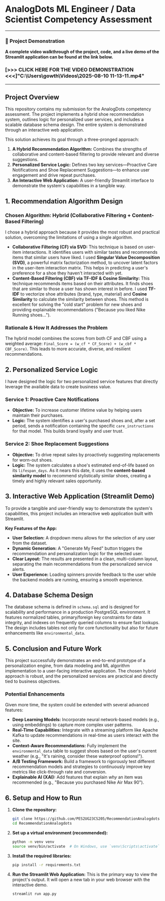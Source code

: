 # AnalogDots ML Engineer / Data Scientist Competency Assessment

---
### 🎥 Project Demonstration
**A complete video walkthrough of the project, code, and a live demo of the Streamlit application can be found at the link below.**

### **[>>> CLICK HERE FOR THE VIDEO DEMONSTRATION <<<]"C:\Users\gowth\Videos\2025-08-10 11-13-11.mp4"**
---

## Project Overview

This repository contains my submission for the AnalogDots competency assessment. The project implements a hybrid shoe recommendation system, outlines logic for personalized user services, and includes a scalable database schema design. The entire system is demonstrated through an interactive web application.

This solution achieves its goal through a three-pronged approach:

1.  **A Hybrid Recommendation Algorithm:** Combines the strengths of collaborative and content-based filtering to provide relevant and diverse suggestions.
2.  **Personalized Service Logic:** Defines two key services—Proactive Care Notifications and Shoe Replacement Suggestions—to enhance user engagement and drive repeat purchases.
3.  **An Interactive Web Application:** A user-friendly Streamlit interface to demonstrate the system's capabilities in a tangible way.

## 1. Recommendation Algorithm Design

### Chosen Algorithm: Hybrid (Collaborative Filtering + Content-Based Filtering)

I chose a hybrid approach because it provides the most robust and practical solution, overcoming the limitations of using a single algorithm.

*   **Collaborative Filtering (CF) via SVD:** This technique is based on user-item interactions. It identifies users with similar tastes and recommends items that similar users have liked. I used **Singular Value Decomposition (SVD)**, a powerful matrix factorization method, to uncover latent factors in the user-item interaction matrix. This helps in predicting a user's preference for a shoe they haven't interacted with yet.
*   **Content-Based Filtering (CBF) via TF-IDF & Cosine Similarity:** This technique recommends items based on their attributes. It finds shoes that are similar to those a user has shown interest in before. I used **TF-IDF** to vectorize shoe attributes (brand, type, material) and **Cosine Similarity** to calculate the similarity between shoes. This method is excellent for solving the "cold start" problem for new shoes and providing explainable recommendations ("Because you liked Nike Running shoes...").

### Rationale & How It Addresses the Problem

The hybrid model combines the scores from both CF and CBF using a weighted average: `Final_Score = (w_cf * CF_Score) + (w_cbf * CBF_Score)`. This leads to more accurate, diverse, and resilient recommendations.

## 2. Personalized Service Logic

I have designed the logic for two personalized service features that directly leverage the available data to create business value.

### Service 1: Proactive Care Notifications

*   **Objective:** To increase customer lifetime value by helping users maintain their purchases.
*   **Logic:** The system identifies a user's purchased shoes and, after a set period, sends a notification containing the specific `care_instructions` for that model. This builds brand loyalty and user trust.

### Service 2: Shoe Replacement Suggestions

*   **Objective:** To drive repeat sales by proactively suggesting replacements for worn-out shoes.
*   **Logic:** The system calculates a shoe's estimated end-of-life based on its `lifespan_days`. As it nears this date, it uses the **content-based similarity model** to recommend stylistically similar shoes, creating a timely and highly relevant sales opportunity.

## 3. Interactive Web Application (Streamlit Demo)

To provide a tangible and user-friendly way to demonstrate the system's capabilities, this project includes an interactive web application built with Streamlit.

**Key Features of the App:**
*   **User Selection:** A dropdown menu allows for the selection of any user from the dataset.
*   **Dynamic Generation:** A "Generate My Feed" button triggers the recommendation and personalization logic for the selected user.
*   **Clear Layout:** The results are presented in a clean, multi-column layout, separating the main recommendations from the personalized service alerts.
*   **User Experience:** Loading spinners provide feedback to the user while the backend models are running, ensuring a smooth experience.

## 4. Database Schema Design

The database schema is defined in `schema.sql` and is designed for scalability and performance in a production PostgreSQL environment. It features normalized tables, primary/foreign key constraints for data integrity, and indexes on frequently queried columns to ensure fast lookups. The design includes tables not only for core functionality but also for future enhancements like `environmental_data`.

## 5. Conclusion and Future Work

This project successfully demonstrates an end-to-end prototype of a personalization engine, from data modeling and ML algorithm implementation to a user-facing interactive application. The chosen hybrid approach is robust, and the personalized services are practical and directly tied to business objectives.

### Potential Enhancements
Given more time, the system could be extended with several advanced features:
*   **Deep Learning Models:** Incorporate neural network-based models (e.g., using embeddings) to capture more complex user patterns.
*   **Real-Time Capabilities:** Integrate with a streaming platform like Apache Kafka to update recommendations in real-time as users interact with the site.
*   **Context-Aware Recommendations:** Fully implement the `environmental_data` table to suggest shoes based on the user's current weather (e.g., "It's raining, consider these waterproof options!").
*   **A/B Testing Framework:** Build a framework to rigorously test different recommendation models and strategies to continuously improve key metrics like click-through rate and conversion.
*   **Explainable AI (XAI):** Add features that explain *why* an item was recommended (e.g., "Because you purchased Nike Air Max 90").

## 6. Setup and How to Run

1.  **Clone the repository:**
    ```bash
    git clone https://github.com/PES2UG23CS205/RecommendationAnalogdots.git
    cd RecommendationAnalogdots
    ```

2.  **Set up a virtual environment (recommended):**
    ```bash
    python -m venv venv
    source venv/bin/activate  # On Windows, use `venv\Scripts\activate`
    ```

3.  **Install the required libraries:**
    ```bash
    pip install -r requirements.txt
    ```

4.  **Run the Streamlit Web Application:**
    This is the primary way to view the project's output. It will open a new tab in your web browser with the interactive demo.
    ```bash
    streamlit run app.py
    ```


